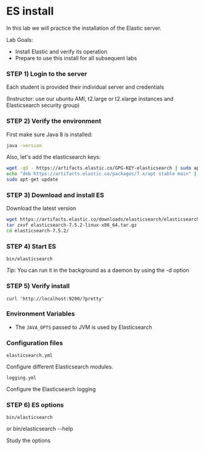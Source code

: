 # ES install

In this lab we will practice the installation of the Elastic server.


Lab Goals:

* Install Elastic and verify its operation
* Prepare to use this install for all subsequent labs

### STEP 1) Login to the server

Each student is provided their individual server and credentials

(Instructor: use our ubuntu AMI, t2.large or t2.xlarge instances and Elasticsearch security group)

### STEP 2) Verify the environment

First make sure Java 8 is installed:

```bash
java -version
```


Also, let's add the elasticsearch keys:

```bash
wget -qO - https://artifacts.elastic.co/GPG-KEY-elasticsearch | sudo apt-key add -
echo "deb https://artifacts.elastic.co/packages/7.x/apt stable main" | sudo tee -a /etc/apt/sources.list.d/elastic-7.x.list
sudo apt-get update

```


### STEP 3) Download and install ES


Download the latest version


```bash
wget https://artifacts.elastic.co/downloads/elasticsearch/elasticsearch-7.5.2-linux-x86_64.tar.gz
tar zxvf elasticsearch-7.5.2-linux-x86_64.tar.gz
cd elasticsearch-7.5.2/
```



### STEP 4) Start ES

    bin/elasticsearch

_Tip_: You can run it in the background as a daemon by using the -d option

### STEP 5) Verify install

    curl 'http://localhost:9200/?pretty'

### Environment Variables

* The `JAVA_OPTS` passed to JVM is used by Elasticsearch

### Configuration files

    elasticsearch.yml

Configure different Elasticsearch modules.

    logging.yml

Configure the Elasticsearch logging

### STEP 6) ES options

    bin/elasticsearch
or
    bin/elasticsearch --help

Study the options
